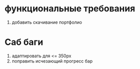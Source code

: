 # функциональные требования

1. добавить скачивание портфолио

# Саб баги

1. адаптировать для <= 350px
2. поправить исчезающий прогресс бар
